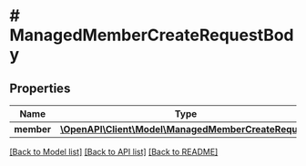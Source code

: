 # # ManagedMemberCreateRequestBody

## Properties

Name | Type | Description | Notes
------------ | ------------- | ------------- | -------------
**member** | [**\OpenAPI\Client\Model\ManagedMemberCreateRequest**](ManagedMemberCreateRequest.md) |  | [optional]

[[Back to Model list]](../../README.md#models) [[Back to API list]](../../README.md#endpoints) [[Back to README]](../../README.md)
